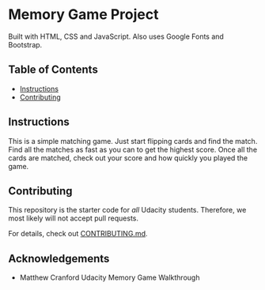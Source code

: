 # Memory Game Project
Built with HTML, CSS and JavaScript. Also uses Google Fonts and Bootstrap.

## Table of Contents

* [Instructions](#instructions)
* [Contributing](#contributing)

## Instructions

This is a simple matching game. Just start flipping cards and find the match. Find all the matches as fast as you can to get the highest score. Once all the cards are matched, check out your score and how quickly you played the game.

## Contributing

This repository is the starter code for _all_ Udacity students. Therefore, we most likely will not accept pull requests.

For details, check out [CONTRIBUTING.md](CONTRIBUTING.md).

## Acknowledgements
* Matthew Cranford Udacity Memory Game Walkthrough
